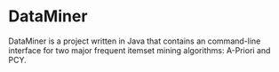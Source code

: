 # DataMiner
 DataMiner is a project written in Java that contains an command-line interface for two major frequent itemset mining algorithms: A-Priori and PCY.

